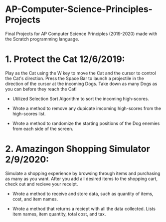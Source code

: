 # AP-Computer-Science-Principles-Projects
Final Projects for AP Computer Science Principles (2019-2020) made with the Scratch programming language.

# 1. Protect the Cat 12/6/2019:
   Play as the Cat using the W key to move the Cat and the cursor to control the Cat's direction. Press the Space Bar to launch a projectile in the 
   direction of the cursor at the incoming Dogs. Take down as many Dogs as you can before they reach the Cat!
   
   * Utilized Selection Sort Algorithm to sort the incoming high-scores.
   
   * Wrote a method to remove any dupicate imcoming high-scores from the high-scores list.
   
   * Wrote a method to randomize the starting positions of the Dog enemies from each side of the screen. 
   
# 2. Amazingon Shopping Simulator 2/9/2020:
   Simulate a shopping experience by browsing through items and purchasing as many as you want. After you add all desired items to the shopping cart, 
   check out and recieve your receipt.
    
   * Wrote a method to receive and store data, such as quantity of items, cost, and item names.
    
   * Wrote a method that returns a reciept with all the data collected. Lists item names, item quantity, total cost, and tax. 
